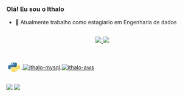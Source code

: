 ### Olá! Eu sou o Ithalo 

- 🔭 Atualmente trabalho como estagiario em Engenharia de dados
##
<div align="center">
  <a href="https://github.com/IILeonel">
  <img height="180em" src="https://github-readme-stats.vercel.app/api?username=IILeonel&show_icons=true&theme=dracula&include_all_commits=true&count_private=true"/>
  <img height="180em" src="https://github-readme-stats.vercel.app/api/top-langs/?username=IILeonel&layout=compact&langs_count=7&theme=dracula"/>
</div>

##

<div style="display: inline_block"><br>
  <img align="center" alt="ithalo-Python" height="30" width="40" src="https://raw.githubusercontent.com/devicons/devicon/master/icons/python/python-original.svg">
  <img align="center" alt="ithalo-mysql" height="30" width="40" src="https://cdn.jsdelivr.net/gh/devicons/devicon/icons/mysql/mysql-original.svg">
  <img align="center" alt="ithalo-aws" height="30" width="40" src="https://cdn.jsdelivr.net/gh/devicons/devicon/icons/amazonwebservices/amazonwebservices-plain-wordmark.svg"/>
</div>

##

<div> 
  <a href = "mailto:ithaloleonel.data@gmail.com"><img src="https://img.shields.io/badge/-Gmail-%23333?style=for-the-badge&logo=gmail&logoColor=white" target="_blank"></a>
  <a href="https://www.linkedin.com/in/ileonel/" target="_blank"><img src="https://img.shields.io/badge/-LinkedIn-%230077B5?style=for-the-badge&logo=linkedin&logoColor=white" target="_blank"></a> 
</div>
